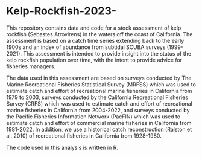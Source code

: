 # Kelp-Rockfish-2023-
This repository contains data and code for a stock assessment of kelp rockfish (Sebastes Atrovirens) in the waters off the coast of California. 
The assessment is based on a catch time series extending back to the early 1900s and an index of abundance from subtidal SCUBA surveys (1999-2021).
This assessment is intended to provide insight into the status of the kelp rockfish population over time, with the intent to provide advice for fisheries managers.

The data used in this assessment are based on surveys conducted by The Marine Recreational Fisheries Statistical Survey (MRFSS) which was used to estimate catch 
and effort of recreational marine fisheries in California from 1979 to 2003, surveys conducted by the California Recreational Fisheries Survey (CRFS) which was 
used to estimate catch and effort of recreational marine fisheries in California from 2004-2022, and surveys conducted by the Pacific Fisheries Information Network (PacFIN) 
which was used to estimate catch and effort of commercial marine fisheries in California from 1981-2022. In addition, we use a historical catch 
reconstruction (Ralston et al. 2010) of recreational fisheries in California from 1928-1980. 

The code used in this analysis is written in R. 

